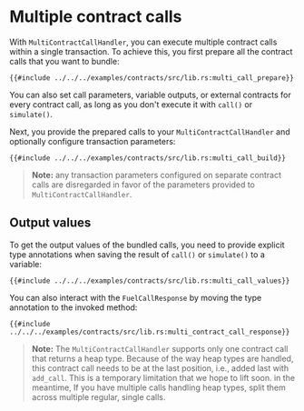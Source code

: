 # Multiple contract calls

With `MultiContractCallHandler`, you can execute multiple contract calls within a single transaction. To achieve this, you first prepare all the contract calls that you want to bundle:

```rust,ignore
{{#include ../../../examples/contracts/src/lib.rs:multi_call_prepare}}
```

You can also set call parameters, variable outputs, or external contracts for every contract call, as long as you don't execute it with `call()` or `simulate()`.

Next, you provide the prepared calls to your `MultiContractCallHandler` and optionally configure transaction parameters:

```rust,ignore
{{#include ../../../examples/contracts/src/lib.rs:multi_call_build}}
```

> **Note:** any transaction parameters configured on separate contract calls are disregarded in favor of the parameters provided to `MultiContractCallHandler`.

## Output values

To get the output values of the bundled calls, you need to provide explicit type annotations when saving the result of `call()` or `simulate()` to a variable:

```rust,ignore
{{#include ../../../examples/contracts/src/lib.rs:multi_call_values}}
```

You can also interact with the `FuelCallResponse` by moving the type annotation to the invoked method:

```rust,ignore
{{#include ../../../examples/contracts/src/lib.rs:multi_contract_call_response}}
```

> **Note:** The `MultiContractCallHandler` supports only one contract call that returns a heap type. Because of the way heap types are handled, this contract call needs to be at the last position, i.e., added last with `add_call`. This is a temporary limitation that we hope to lift soon. in the meantime, If you have multiple calls handling heap types, split them across multiple regular, single calls.
